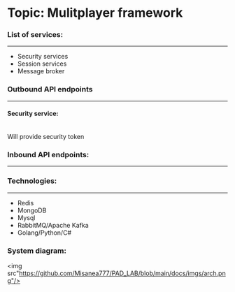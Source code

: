 # Topic: Mulitplayer framework 
### List of services:
<hr>
<ul>
<li>Security services</li>
<li>Session services</li>
<li>Message broker</li>
</ul>
<h3> Outbound API endpoints</h3>
<hr>
<h4> Security service:</h4>
<br>
Will provide security token
<h3> Inbound API endpoints: </h3>
<hr>
<h3> Technologies:</h3>
<hr>
<ul>
<li>Redis</li>
<li>MongoDB</li>
<li>Mysql</li>
<li>RabbitMQ/Apache Kafka</li>
<li>Golang/Python/C#</li>
</ul>
<h3> System diagram:</h3>

<img src"https://github.com/Misanea777/PAD_LAB/blob/main/docs/imgs/arch.png"/>

